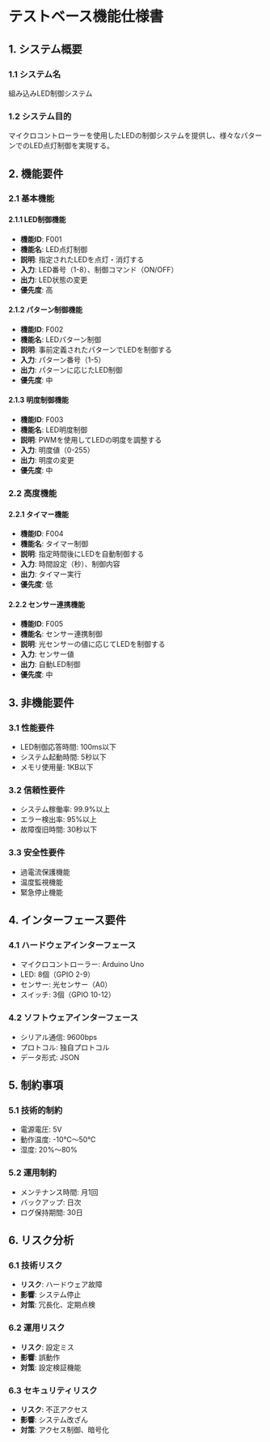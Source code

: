 # テストベース機能仕様書

## 1. システム概要

### 1.1 システム名
組み込みLED制御システム

### 1.2 システム目的
マイクロコントローラーを使用したLEDの制御システムを提供し、様々なパターンでのLED点灯制御を実現する。

## 2. 機能要件

### 2.1 基本機能

#### 2.1.1 LED制御機能
- **機能ID**: F001
- **機能名**: LED点灯制御
- **説明**: 指定されたLEDを点灯・消灯する
- **入力**: LED番号（1-8）、制御コマンド（ON/OFF）
- **出力**: LED状態の変更
- **優先度**: 高

#### 2.1.2 パターン制御機能
- **機能ID**: F002
- **機能名**: LEDパターン制御
- **説明**: 事前定義されたパターンでLEDを制御する
- **入力**: パターン番号（1-5）
- **出力**: パターンに応じたLED制御
- **優先度**: 中

#### 2.1.3 明度制御機能
- **機能ID**: F003
- **機能名**: LED明度制御
- **説明**: PWMを使用してLEDの明度を調整する
- **入力**: 明度値（0-255）
- **出力**: 明度の変更
- **優先度**: 中

### 2.2 高度機能

#### 2.2.1 タイマー機能
- **機能ID**: F004
- **機能名**: タイマー制御
- **説明**: 指定時間後にLEDを自動制御する
- **入力**: 時間設定（秒）、制御内容
- **出力**: タイマー実行
- **優先度**: 低

#### 2.2.2 センサー連携機能
- **機能ID**: F005
- **機能名**: センサー連携制御
- **説明**: 光センサーの値に応じてLEDを制御する
- **入力**: センサー値
- **出力**: 自動LED制御
- **優先度**: 中

## 3. 非機能要件

### 3.1 性能要件
- LED制御応答時間: 100ms以下
- システム起動時間: 5秒以下
- メモリ使用量: 1KB以下

### 3.2 信頼性要件
- システム稼働率: 99.9%以上
- エラー検出率: 95%以上
- 故障復旧時間: 30秒以下

### 3.3 安全性要件
- 過電流保護機能
- 温度監視機能
- 緊急停止機能

## 4. インターフェース要件

### 4.1 ハードウェアインターフェース
- マイクロコントローラー: Arduino Uno
- LED: 8個（GPIO 2-9）
- センサー: 光センサー（A0）
- スイッチ: 3個（GPIO 10-12）

### 4.2 ソフトウェアインターフェース
- シリアル通信: 9600bps
- プロトコル: 独自プロトコル
- データ形式: JSON

## 5. 制約事項

### 5.1 技術的制約
- 電源電圧: 5V
- 動作温度: -10℃〜50℃
- 湿度: 20%〜80%

### 5.2 運用制約
- メンテナンス時間: 月1回
- バックアップ: 日次
- ログ保持期間: 30日

## 6. リスク分析

### 6.1 技術リスク
- **リスク**: ハードウェア故障
- **影響**: システム停止
- **対策**: 冗長化、定期点検

### 6.2 運用リスク
- **リスク**: 設定ミス
- **影響**: 誤動作
- **対策**: 設定検証機能

### 6.3 セキュリティリスク
- **リスク**: 不正アクセス
- **影響**: システム改ざん
- **対策**: アクセス制御、暗号化 